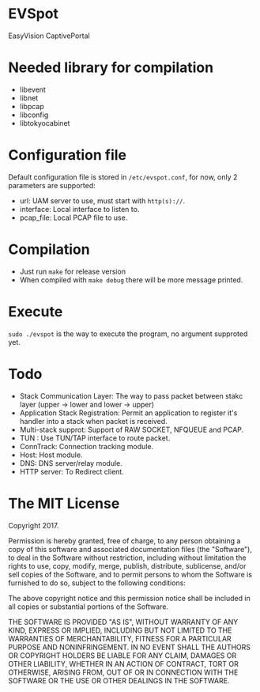 # EVSpot
EasyVision CaptivePortal

# Needed library for compilation
- libevent
- libnet
- libpcap
- libconfig
- libtokyocabinet

# Configuration file
Default configuration file is stored in `/etc/evspot.conf`, for now, only 2 parameters are supported:
- url: UAM server to use, must start with `http(s)://`.
- interface: Local interface to listen to.
- pcap_file: Local PCAP file to use.

# Compilation
- Just run `make` for release version
- When compiled with `make debug` there will be more message printed.

# Execute
`sudo ./evspot` is the way to execute the program, no argument supproted yet.

# Todo
- Stack Communication Layer: The way to pass packet between stakc layer (upper -> lower and lower -> upper)
- Application Stack Registration: Permit an application to register it's handler into a stack when packet is received.
- Multi-stack supprot: Support of RAW SOCKET, NFQUEUE and PCAP.
- TUN : Use TUN/TAP interface to route packet.
- ConnTrack: Connection tracking module.
- Host: Host module.
- DNS: DNS server/relay module.
- HTTP server: To Redirect client. 

# The MIT License
Copyright 2017.

Permission is hereby granted, free of charge, to any person obtaining a copy of this software and associated documentation files (the "Software"), to deal in the Software without restriction, including without limitation the rights to use, copy, modify, merge, publish, distribute, sublicense, and/or sell copies of the Software, and to permit persons to whom the Software is furnished to do so, subject to the following conditions:

The above copyright notice and this permission notice shall be included in all copies or substantial portions of the Software.

THE SOFTWARE IS PROVIDED "AS IS", WITHOUT WARRANTY OF ANY KIND, EXPRESS OR IMPLIED, INCLUDING BUT NOT LIMITED TO THE WARRANTIES OF MERCHANTABILITY, FITNESS FOR A PARTICULAR PURPOSE AND NONINFRINGEMENT. IN NO EVENT SHALL THE AUTHORS OR COPYRIGHT HOLDERS BE LIABLE FOR ANY CLAIM, DAMAGES OR OTHER LIABILITY, WHETHER IN AN ACTION OF CONTRACT, TORT OR OTHERWISE, ARISING FROM, OUT OF OR IN CONNECTION WITH THE SOFTWARE OR THE USE OR OTHER DEALINGS IN THE SOFTWARE.
